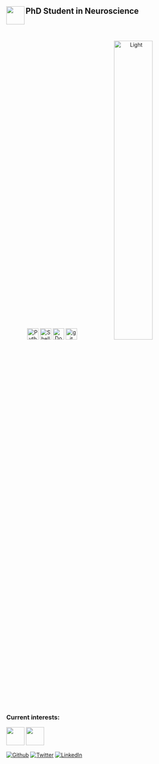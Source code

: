 ## PhD Student in Neuroscience	<img src="https://user-images.githubusercontent.com/71532882/159825031-b8c2d528-7f52-43c1-84b9-86907e3d7da7.png" width="48" align=left >
<br/><br/>
 

<p align="center">
<img alt="Python" src="https://user-images.githubusercontent.com/71532882/159826537-f3cb14ee-065d-448d-a4d6-54a8c4e308fa.png" width="30"/>
<img alt="Shell" src="https://user-images.githubusercontent.com/71532882/159827363-dd01e6aa-cfe7-461a-96f9-de29fad80129.png" width="30"/>
<img alt="Docker" src="https://user-images.githubusercontent.com/71532882/159827714-a4f5c21a-56a0-4ada-95c3-d7821dc0fff3.png" width="30" />

<img alt="git" src="https://user-images.githubusercontent.com/71532882/159828163-ab05b147-bbdf-480c-ae58-e6b3278293bc.png" width="30" />
&nbsp; &nbsp; &nbsp; &nbsp;
<img alt="Light" src="https://github-readme-stats.vercel.app/api/top-langs?username=rcali21&layout=compact" width="45%">
</p>





### Current interests:
<img src="https://user-images.githubusercontent.com/71532882/159825910-e28464b7-6783-4b19-9005-e78349256d7b.png" width="48"> <img src="https://user-images.githubusercontent.com/71532882/159825262-d8a2cab1-0d7a-4170-9a9b-553d16f85719.png" width="48"> 



<p><a href="https://github.com/rcali21" target="_blank"><img alt="Github" src="https://img.shields.io/badge/GitHub-%2312100E.svg?&style=for-the-badge&logo=Github&logoColor=white" /></a> <a href="https://twitter.com/Ryan__Cali" target="_blank"><img alt="Twitter" src="https://img.shields.io/badge/twitter-%231DA1F2.svg?&style=for-the-badge&logo=twitter&logoColor=white" /></a> <a href="https://www.linkedin.com/in/ryan-cali-64201417a/" target="_blank"><img alt="LinkedIn" src="https://img.shields.io/badge/linkedin-%230077B5.svg?&style=for-the-badge&logo=linkedin&logoColor=white" /></a> <p>


